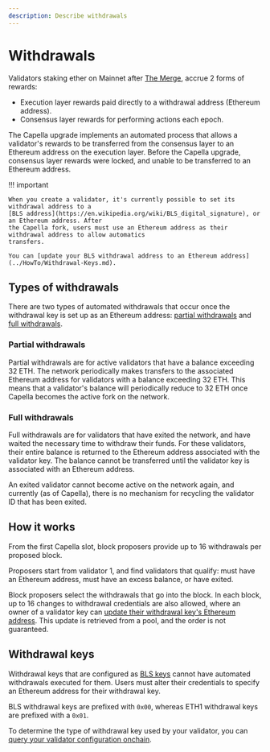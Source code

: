 ```yaml
---
description: Describe withdrawals
---
```


# Withdrawals

Validators staking ether on Mainnet after [The Merge](Merge.md), accrue 2 forms of rewards:

- Execution layer rewards paid directly to a withdrawal address (Ethereum address).
- Consensus layer rewards for performing actions each epoch.

The Capella upgrade implements an automated process that allows a validator's rewards to be transferred
from the consensus layer to an Ethereum address on the execution layer. Before the Capella
upgrade, consensus layer rewards were locked, and unable to be transferred to an Ethereum address.

!!! important

    When you create a validator, it's currently possible to set its withdrawal address to a
    [BLS address](https://en.wikipedia.org/wiki/BLS_digital_signature), or an Ethereum address. After
    the Capella fork, users must use an Ethereum address as their withdrawal address to allow automatics
    transfers.

    You can [update your BLS withdrawal address to an Ethereum address](../HowTo/Withdrawal-Keys.md).

## Types of withdrawals

There are two types of automated withdrawals that occur once the
withdrawal key is set up as an Ethereum address: [partial withdrawals](#partial-withdrawals) and
[full withdrawals](#full-withdrawals).

### Partial withdrawals

Partial withdrawals are for active validators that have a balance exceeding 32 ETH.
The network periodically makes transfers to the associated Ethereum address for validators with a balance
exceeding 32 ETH. This means that a validator's balance will periodically reduce to 32 ETH once Capella
becomes the active fork on the network.

### Full withdrawals

Full withdrawals are for validators that have exited the network, and have waited the necessary time to withdraw their funds.
For these validators, their entire balance is returned to the Ethereum address associated with the validator key.
The balance cannot be transferred until the validator key is associated with an Ethereum address.

An exited validator cannot become active on the network again, and currently (as of Capella),
there is no mechanism for recycling the validator ID that has been exited.

## How it works

From the first Capella slot, block proposers provide up to 16 withdrawals per proposed block.

Proposers start from validator 1, and find validators that qualify: must have an Ethereum address, must
have an excess balance, or have exited.

Block proposers select the withdrawals that go into the block. In each block, up to 16 changes to withdrawal
credentials are also allowed, where an owner of a validator key can
[update their withdrawal key's Ethereum address](../HowTo/Withdrawal-Keys.md). This update is retrieved from
a pool, and the order is not guaranteed.

## Withdrawal keys

Withdrawal keys that are configured as [BLS keys](https://en.wikipedia.org/wiki/BLS_digital_signature)
cannot have automated withdrawals executed for them. Users must alter their credentials to specify an
Ethereum address for their withdrawal key.

BLS withdrawal keys are prefixed with `0x00`, whereas ETH1 withdrawal keys are prefixed with a `0x01`.

To determine the type of withdrawal key used by your validator, you can
[query your validator configuration onchain](../HowTo/Withdrawal-Keys.md#determine-the-withdrawal-key-type).
